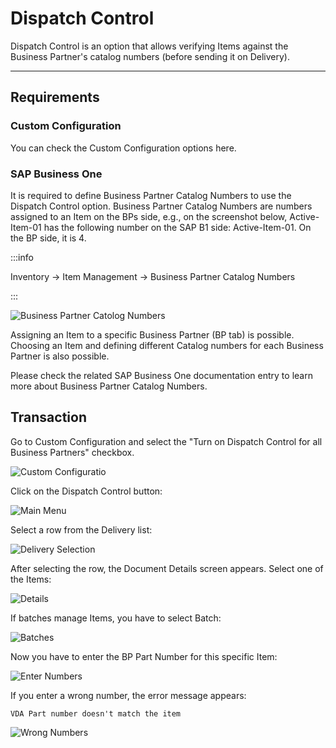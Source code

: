 # Dispatch Control

Dispatch Control is an option that allows verifying Items against the Business Partner's catalog numbers (before sending it on Delivery).

---

## Requirements

### Custom Configuration

You can check the Custom Configuration options here.

### SAP Business One

It is required to define Business Partner Catalog Numbers to use the Dispatch Control option. Business Partner Catalog Numbers are numbers assigned to an Item on the BPs side, e.g., on the screenshot below, Active-Item-01 has the following number on the SAP B1 side: Active-Item-01. On the BP side, it is 4.

:::info

Inventory → Item Management → Business Partner Catalog Numbers

:::

![Business Partner Catolog Numbers](./media/bp-catalog-numbers.png)

Assigning an Item to a specific Business Partner (BP tab) is possible. Choosing an Item and defining different Catalog numbers for each Business Partner is also possible.

Please check the related SAP Business One documentation entry to learn more about Business Partner Catalog Numbers.

## Transaction

Go to Custom Configuration and select the "Turn on Dispatch Control for all Business Partners" checkbox.

![Custom Configuratio](./media/dispatch-control-cc.png)

Click on the Dispatch Control button:

![Main Menu](./media/wms-main-menu.png)

Select a row from the Delivery list:

![Delivery Selection](./media/delivery-selection.png)

After selecting the row, the Document Details screen appears. Select one of the Items:

![Details](./media/details-grayed.png)

If batches manage Items, you have to select Batch:

![Batches](./media/delivery-batches-2.png)

Now you have to enter the BP Part Number for this specific Item:

![Enter Numbers](./media/delivery-enter-number.png)

If you enter a wrong number, the error message appears:

    VDA Part number doesn't match the item

![Wrong Numbers](./media/delivery-wrong-numbers.png)

